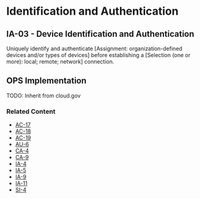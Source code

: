 # Identification and Authentication
## IA-03 - Device Identification and Authentication

Uniquely identify and authenticate [Assignment: organization-defined devices and/or types of devices] before establishing a [Selection (one or more): local; remote; network] connection.

## OPS Implementation

TODO: Inherit from cloud.gov

### Related Content

* [AC-17](ac-17/index.md)
* [AC-18](ac-18/index.md)
* [AC-19](ac-19/index.md)
* [AU-6](au-06/index.md)
* [CA-4](ca-03/index.md)
* [CA-9](ca-09/index.md)
* [IA-4](ia-04/index.md)
* [IA-5](ia-05/index.md)
* [IA-9](ia-09/index.md)
* [IA-11](ia-11/index.md)
* [SI-4](si-4/index.md)
